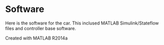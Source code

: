 # Software

Here is the software for the car. 
This inclused MATLAB Simulink/Stateflow files and 
controller base software.

Created with MATLAB R2014a

